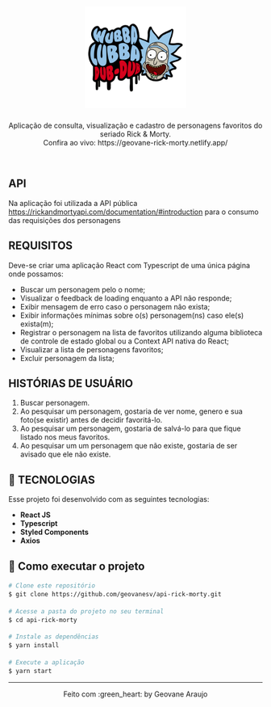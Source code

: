 <h1 align="center">
  <img src="/src/assets/images/wubba-lubba.png" alt="Rick and Morty" width="200">
</h1>

<p align="center">
  Aplicação de consulta, visualização e cadastro de personagens favoritos do seriado Rick & Morty.
  <br>
  Confira ao vivo: https://geovane-rick-morty.netlify.app/
</p>



<br>


## API
Na aplicação foi utilizada a API pública https://rickandmortyapi.com/documentation/#introduction para o consumo das requisições dos personagens


## REQUISITOS
Deve-se criar uma aplicação React com Typescript de uma única página onde possamos:
* Buscar um personagem pelo o nome;
* Visualizar o feedback de loading enquanto a API não responde;
* Exibir mensagem de erro caso o personagem não exista;
* Exibir informações mínimas sobre o(s) personagem(ns) caso ele(s) exista(m);
* Registrar o personagem na lista de favoritos utilizando alguma biblioteca de controle de estado global ou a Context API nativa do React;
* Visualizar a lista de personagens favoritos;
* Excluir personagem da lista;


## HISTÓRIAS DE USUÁRIO
1. Buscar personagem.
2. Ao pesquisar um personagem, gostaria de ver nome, genero e sua foto(se existir) antes de decidir favoritá-lo.
3. Ao pesquisar um personagem, gostaria de salvá-lo para que fique listado nos meus favoritos.
4. Ao pesquisar um um personagem que não existe, gostaria de ser avisado que ele não existe.


## :rocket: TECNOLOGIAS
Esse projeto foi desenvolvido com as seguintes tecnologias:
- **React JS** 
- **Typescript** 
- **Styled Components** 
- **Axios** 

## 🤔 Como executar o projeto
```bash
# Clone este repositório
$ git clone https://github.com/geovanesv/api-rick-morty.git

# Acesse a pasta do projeto no seu terminal
$ cd api-rick-morty

# Instale as dependências
$ yarn install

# Execute a aplicação 
$ yarn start
```

---
<p align="center">Feito com :green_heart: by Geovane Araujo</p>
